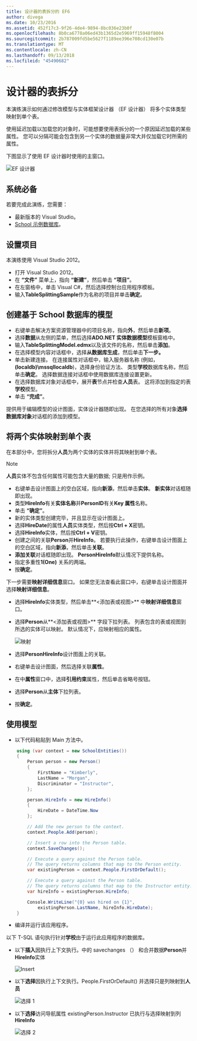 ```yaml
---
title: 设计器的表拆分的 EF6
author: divega
ms.date: 10/23/2016
ms.assetid: 452f17c3-9f26-4de4-9894-8bc036e23b0f
ms.openlocfilehash: 8b0ca6778a06ed43b1365d2e5969ff15948f8004
ms.sourcegitcommit: 2b787009fd5be5627f1189ee396e708cd130e07b
ms.translationtype: MT
ms.contentlocale: zh-CN
ms.lasthandoff: 09/13/2018
ms.locfileid: "45490682"
---
```

# <a name="designer-table-splitting"></a>设计器的表拆分
本演练演示如何通过修改模型与实体框架设计器 （EF 设计器） 将多个实体类型映射到单个表。

使用延迟加载以加载您的对象时，可能想要使用表拆分的一个原因延迟加载的某些属性。 您可以分隔可能会包含到另一个实体的数据量非常大并仅加载它时所需的属性。

下图显示了使用 EF 设计器时使用的主窗口。

![EF 设计器](~/ef6/media/efdesigner.png)

## <a name="prerequisites"></a>系统必备

若要完成此演练，您需要：

- 最新版本的 Visual Studio。
- [School 示例数据库](~/ef6/resources/school-database.md)。

## <a name="set-up-the-project"></a>设置项目

本演练使用 Visual Studio 2012。

-   打开 Visual Studio 2012。
-   在 **“文件”** 菜单上，指向 **“新建”**，然后单击 **“项目”**。
-   在左窗格中，单击 Visual C\#，然后选择控制台应用程序模板。
-   输入**TableSplittingSample**作为名称的项目并单击**确定**。

## <a name="create-a-model-based-on-the-school-database"></a>创建基于 School 数据库的模型

-   右键单击解决方案资源管理器中的项目名称，指向**外**，然后单击**新项**。
-   选择**数据**从左侧的菜单，然后选择**ADO.NET 实体数据模型**模板窗格中。
-   输入**TableSplittingModel.edmx**以及该文件的名称，然后单击**添加**。
-   在选择模型内容对话框中，选择**从数据库生成**，然后单击**下一步。**
-   单击新建连接。 在连接属性对话框中，输入服务器名称 (例如， **(localdb)\\mssqllocaldb**)，选择身份验证方法、 类型**学校**数据库名称，然后单击**确定**。
    选择数据连接对话框中使用数据库连接设置更新。
-   在选择数据库对象对话框中，展开**表**节点并检查**人员**表。 这将添加到指定的表**学校**模型。
-   单击 **“完成”**。

提供用于编辑模型的设计图面，实体设计器随即出现。 在您选择的所有对象**选择数据库对象**对话框的添加到模型。

## <a name="map-two-entities-to-a-single-table"></a>将两个实体映射到单个表

在本部分中，您将拆分**人员**为两个实体的实体并将其映射到单个表。

> [!NOTE]
> **人员**实体不包含任何属性可能包含大量的数据; 只是用作示例。

-   右键单击设计图面上的空白区域，指向**新添**，然后单击**实体**。
    **新实体**对话框随即出现。
-   类型**HireInfo**有关**实体名称**并**PersonID**有关**Key 属性**名称。
-   单击 **“确定”**。
-   新的实体类型创建完毕，并且显示在设计图面上。
-   选择**HireDate**的属性**人员**实体类型，然后按**Ctrl + X**密钥。
-   选择**HireInfo**实体，然后按**Ctrl + V**密钥。
-   创建之间的关联**Person**并**HireInfo**。 若要执行此操作，右键单击设计图面上的空白区域，指向**新添**，然后单击**关联**。
-   **添加关联**对话框随即出现。 **PersonHireInfo**默认情况下提供名称。
-   指定多重性**1(One)** 关系的两端。
-   按**确定**。

下一步需要**映射详细信息**窗口。 如果您无法查看此窗口中，右键单击设计图面并选择**映射详细信息**。

-   选择**HireInfo**实体类型，然后单击**&lt;添加表或视图&gt;** 中**映射详细信息**窗口。
-   选择**Person**从**&lt;添加表或视图&gt;** 字段下拉列表。 列表包含的表或视图到所选的实体可以映射。
    默认情况下，应映射相应的属性。

    ![映射](~/ef6/media/mapping.png)

-   选择**PersonHireInfo**设计图面上的关联。
-   右键单击设计图面，然后选择关联**属性**。
-   在中**属性**窗口中，选择**引用约束**属性，然后单击省略号按钮。
-   选择**Person**从**主体**下拉列表。
-   按**确定**。

 

## <a name="use-the-model"></a>使用模型

-   以下代码粘贴到 Main 方法中。

``` csharp
    using (var context = new SchoolEntities())
    {
        Person person = new Person()
        {
            FirstName = "Kimberly",
            LastName = "Morgan",
            Discriminator = "Instructor",
        };

        person.HireInfo = new HireInfo()
        {
            HireDate = DateTime.Now
        };

        // Add the new person to the context.
        context.People.Add(person);

        // Insert a row into the Person table.  
        context.SaveChanges();

        // Execute a query against the Person table.
        // The query returns columns that map to the Person entity.
        var existingPerson = context.People.FirstOrDefault();

        // Execute a query against the Person table.
        // The query returns columns that map to the Instructor entity.
        var hireInfo = existingPerson.HireInfo;

        Console.WriteLine("{0} was hired on {1}",
            existingPerson.LastName, hireInfo.HireDate);
    }
```
-   编译并运行该应用程序。

以下 T-SQL 语句执行针对**学校**由于运行此应用程序的数据库。 

-   以下**插入**因执行上下文执行。中的 savechanges （） 和合并数据**Person**并**HireInfo**实体

    ![Insert](~/ef6/media/insert.png)

-   以下**选择**因执行上下文执行。People.FirstOrDefault() 并选择只是列映射到**人员**

    ![选择 1](~/ef6/media/select1.png)

-   以下**选择**访问导航属性 existingPerson.Instructor 已执行与选择映射到列**HireInfo**

    ![选择 2](~/ef6/media/select2.png)
